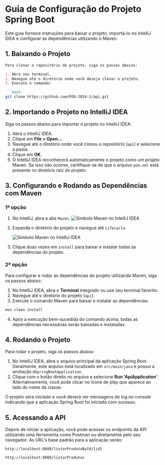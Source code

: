 # Guia de Configuração do Projeto Spring Boot

Este guia fornece instruções para baixar o projeto, importá-lo no IntelliJ IDEA e configurar as dependências utilizando o Maven.



## 1. Baixando o Projeto

```markdown
Para clonar o repositório do projeto, siga os passos abaixo:

1. Abra seu terminal.
2. Navegue até o diretório onde você deseja clonar o projeto.
3. Execute o comando:

```bash
git clone https://github.com/POO-2024-1/api.git
```

## 2. Importando o Projeto no IntelliJ IDEA

Siga os passos abaixo para importar o projeto no IntelliJ IDEA:

1. Abra o IntelliJ IDEA.
2. Clique em **File > Open...**.
3. Navegue até o diretório onde você clonou o repositório (`api`) e selecione a pasta.
4. Clique em **OK**.
5. O IntelliJ IDEA reconhecerá automaticamente o projeto como um projeto Maven. Se isso não ocorrer, certifique-se de que o arquivo `pom.xml` está presente no diretório raiz do projeto.

## 3. Configurando e Rodando as Dependências com Maven

### 1ª opção

1. No IntelliJ, abra a aba `Maven`.  ![Símbolo Maven no IntelliJ IDEA](C:/projetos/maven_logo.png )

2. Expanda o diretório do projeto e navegue até `Lifecycle`. 

   ![Símbolo Maven no IntelliJ IDEA](C:/projetos/maven_opcoes.png)

3. Clique duas vezes em `install` para baixar e instalar todas as dependências do projeto.

### 2ª opção

Para configurar e rodar as dependências do projeto utilizando Maven, siga os passos abaixo:

1. No IntelliJ IDEA, abra o **Terminal** integrado ou use seu terminal favorito.
2. Navegue até o diretório do projeto (`api`).
3. Execute o comando Maven para baixar e instalar as dependências:

```bash
mvn clean install
```

4. Após a execução bem-sucedida do comando acima, todas as dependências necessárias serão baixadas e instaladas.

## 4. Rodando o Projeto

Para rodar o projeto, siga os passos abaixo:

1. No IntelliJ IDEA, abra o arquivo principal da aplicação Spring Boot. Geralmente, este arquivo está localizado em `src/main/java` e possui a anotação `@SpringBootApplication`.
2. Clique com o botão direito no arquivo e selecione **Run 'ApiApplication'**. Alternativamente, você pode clicar no ícone de play que aparece ao lado do nome da classe.

O projeto será iniciado e você deverá ver mensagens de log no console indicando que a aplicação Spring Boot foi iniciada com sucesso.

## 5. Acessando a API

Depois de iniciar a aplicação, você pode acessar os endpoints da API utilizando uma ferramenta como Postman ou diretamente pelo seu navegador. As URL's base padrão para a aplicação serão:

```
http://localhost:8080/listarProdutoById/{id}
```

```
http://localhost:8080/listarProdutos